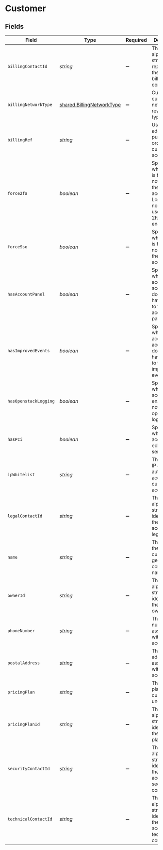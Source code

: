 # Customer


## Fields

| Field                                                                                                                    | Type                                                                                                                     | Required                                                                                                                 | Description                                                                                                              |
| ------------------------------------------------------------------------------------------------------------------------ | ------------------------------------------------------------------------------------------------------------------------ | ------------------------------------------------------------------------------------------------------------------------ | ------------------------------------------------------------------------------------------------------------------------ |
| `billingContactId`                                                                                                       | *string*                                                                                                                 | :heavy_minus_sign:                                                                                                       | The alphanumeric string representing the primary billing contact.                                                        |
| `billingNetworkType`                                                                                                     | [shared.BillingNetworkType](../../models/shared/billingnetworktype.md)                                                   | :heavy_minus_sign:                                                                                                       | Customer's current network revenue type.                                                                                 |
| `billingRef`                                                                                                             | *string*                                                                                                                 | :heavy_minus_sign:                                                                                                       | Used for adding purchased orders to customer's account.                                                                  |
| `force2fa`                                                                                                               | *boolean*                                                                                                                | :heavy_minus_sign:                                                                                                       | Specifies whether 2FA is forced or not forced on the customer account. Logs out non-2FA users once 2FA is force enabled. |
| `forceSso`                                                                                                               | *boolean*                                                                                                                | :heavy_minus_sign:                                                                                                       | Specifies whether SSO is forced or not forced on the customer account.                                                   |
| `hasAccountPanel`                                                                                                        | *boolean*                                                                                                                | :heavy_minus_sign:                                                                                                       | Specifies whether the account has access or does not have access to the account panel.                                   |
| `hasImprovedEvents`                                                                                                      | *boolean*                                                                                                                | :heavy_minus_sign:                                                                                                       | Specifies whether the account has access or does not have access to the improved events.                                 |
| `hasOpenstackLogging`                                                                                                    | *boolean*                                                                                                                | :heavy_minus_sign:                                                                                                       | Specifies whether the account has enabled or not enabled openstack logging.                                              |
| `hasPci`                                                                                                                 | *boolean*                                                                                                                | :heavy_minus_sign:                                                                                                       | Specifies whether the account can edit PCI for a service.                                                                |
| `ipWhitelist`                                                                                                            | *string*                                                                                                                 | :heavy_minus_sign:                                                                                                       | The range of IP addresses authorized to access the customer account.                                                     |
| `legalContactId`                                                                                                         | *string*                                                                                                                 | :heavy_minus_sign:                                                                                                       | The alphanumeric string identifying the account's legal contact.                                                         |
| `name`                                                                                                                   | *string*                                                                                                                 | :heavy_minus_sign:                                                                                                       | The name of the customer, generally the company name.                                                                    |
| `ownerId`                                                                                                                | *string*                                                                                                                 | :heavy_minus_sign:                                                                                                       | The alphanumeric string identifying the account owner.                                                                   |
| `phoneNumber`                                                                                                            | *string*                                                                                                                 | :heavy_minus_sign:                                                                                                       | The phone number associated with the account.                                                                            |
| `postalAddress`                                                                                                          | *string*                                                                                                                 | :heavy_minus_sign:                                                                                                       | The postal address associated with the account.                                                                          |
| `pricingPlan`                                                                                                            | *string*                                                                                                                 | :heavy_minus_sign:                                                                                                       | The pricing plan this customer is under.                                                                                 |
| `pricingPlanId`                                                                                                          | *string*                                                                                                                 | :heavy_minus_sign:                                                                                                       | The alphanumeric string identifying the pricing plan.                                                                    |
| `securityContactId`                                                                                                      | *string*                                                                                                                 | :heavy_minus_sign:                                                                                                       | The alphanumeric string identifying the account's security contact.                                                      |
| `technicalContactId`                                                                                                     | *string*                                                                                                                 | :heavy_minus_sign:                                                                                                       | The alphanumeric string identifying the account's technical contact.                                                     |